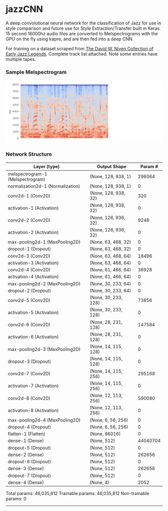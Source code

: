 # jazzCNN
A deep convolutional neural network for the classification of Jazz for use in style comparison and future use for Style Extraction/Transfer built in Keras. 15 second 16000hz audio files are converted to Melspectrograms with the GPU on the fly using kapre, and are then fed into a deep CNN. 

For training on a dataset scraped from [The David W. Niven Collection of Early Jazz Legends](https://archive.org/details/davidwnivenjazz). Complete track list attached. Note some entries have multiple tapes.

  
  
### Sample Melspectrogram
![Alt text](img/melspec.png?raw=true "Sample Melspectrogram")

  
  

### Network Structure

Layer (type)                 | Output Shape             | Param #
| --- | --- | --- |
melspectrogram-1 (Melspectrogram) | (None, 128, 938, 1)      |   296064   
normalization2d-1 (Normalization)  | (None, 128, 938, 1)      |   0      
conv2d-1 (Conv2D)            | (None, 128, 938, 32)     |   320
activation-1 (Activation)    | (None, 128, 938, 32)     |   0
conv2d-2 (Conv2D)            | (None, 126, 936, 32)     |   9248
activation-2 (Activation)    | (None, 126, 936, 32)     |  0
max-pooling2d-1 (MaxPooling2D)   | (None, 63, 468, 32)      |   0
dropout-1 (Dropout)          | (None, 63, 468, 32)      |   0
conv2d-3 (Conv2D)            | (None, 63, 468, 64)      |   18496
activation-3 (Activation)    | (None, 63, 468, 64)      |   0
conv2d-4 (Conv2D)            | (None, 61, 466, 64)      |   36928
activation-4 (Activation)    | (None, 61, 466, 64)      |   0
max-pooling2d-2 (MaxPooling2D)   | (None, 30, 233, 64)      |   0
dropout-2 (Dropout)          | (None, 30, 233, 64)      |   0
conv2d-5 (Conv2D)            | (None, 30, 233, 128)     |   73856
activation-5 (Activation)    | (None, 30, 233, 128)     |   0
conv2d-6 (Conv2D)            | (None, 28, 231, 128)     |   147584
activation-6 (Activation)    | (None, 28, 231, 128)     |   0
max-pooling2d-3 (MaxPooling2D) | (None, 14, 115, 128)     |   0
dropout-3 (Dropout)          | (None, 14, 115, 128)     |   0
conv2d-7 (Conv2D)            | (None, 14, 115, 256)     |   295168
activation-7 (Activation)    | (None, 14, 115, 256)     |   0
conv2d-8 (Conv2D)            | (None, 12, 113, 256)     |   590080
activation-8 (Activation)    | (None, 12, 113, 256)     |   0
max-pooling2d-4 (MaxPooling2D) | (None, 6, 56, 256)       |   0
dropout-4 (Dropout)          | (None, 6, 56, 256)       |   0
flatten-1 (Flatten)          | (None, 86016)            |   0
dense-1 (Dense)              | (None, 512)               |   44040704
dropout-5 (Dropout)          | (None, 512)               |   0
dense-2 (Dense)              | (None, 512)              |   262656
dropout-6 (Dropout)          | (None, 512)              |   0
dense-3 (Dense)              | (None, 512)              |   262656
dropout-7 (Dropout)          | (None, 512)              |   0
dense-4 (Dense)              | (None, 4)                |   2052
Total params: 46,035,812 
Trainable params: 46,035,812
Non-trainable params: 0

_________________________________________________________________
